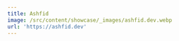 ```yaml
---
title: Ashfid
image: /src/content/showcase/_images/ashfid.dev.webp
url: 'https://ashfid.dev'
---
```


